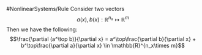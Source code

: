 #NonlinearSystems/Rule
Consider two vectors
$$a(x),b(x) : \mathbb{R}^{n_x} \mapsto \mathbb{R}^m$$
Then we have the following:
$$\frac{\partial (a^\top b)}{\partial x} = a^\top\frac{\partial b}{\partial x} + b^\top\frac{\partial a}{\partial x} \in \mathbb{R}^{n_x\times m}$$
